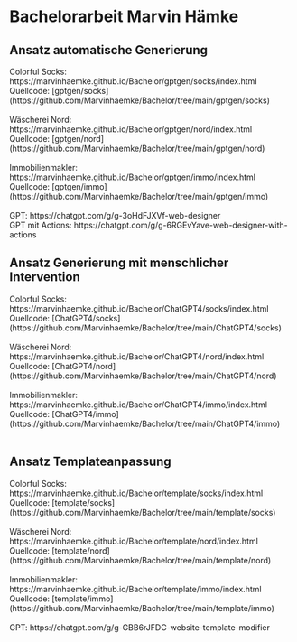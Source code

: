 # Bachelorarbeit Marvin Hämke

<h2>Ansatz automatische Generierung </h2>

<p>
Colorful Socks: https://marvinhaemke.github.io/Bachelor/gptgen/socks/index.html </br>
Quellcode: [gptgen/socks](https://github.com/Marvinhaemke/Bachelor/tree/main/gptgen/socks) <br><br>
Wäscherei Nord: https://marvinhaemke.github.io/Bachelor/gptgen/nord/index.html </br>
Quellcode: [gptgen/nord](https://github.com/Marvinhaemke/Bachelor/tree/main/gptgen/nord) <br><br>
Immobilienmakler: https://marvinhaemke.github.io/Bachelor/gptgen/immo/index.html </br>
Quellcode: [gptgen/immo](https://github.com/Marvinhaemke/Bachelor/tree/main/gptgen/immo) <br><br>
GPT: https://chatgpt.com/g/g-3oHdFJXVf-web-designer <br>
GPT mit Actions: https://chatgpt.com/g/g-6RGEvYave-web-designer-with-actions <br>
</p>

<h2> Ansatz Generierung mit menschlicher Intervention </h2> 
Colorful Socks: https://marvinhaemke.github.io/Bachelor/ChatGPT4/socks/index.html </br>
Quellcode: [ChatGPT4/socks](https://github.com/Marvinhaemke/Bachelor/tree/main/ChatGPT4/socks) <br><br>
Wäscherei Nord: https://marvinhaemke.github.io/Bachelor/ChatGPT4/nord/index.html </br>
Quellcode: [ChatGPT4/nord](https://github.com/Marvinhaemke/Bachelor/tree/main/ChatGPT4/nord) <br><br>
Immobilienmakler: https://marvinhaemke.github.io/Bachelor/ChatGPT4/immo/index.html </br>
Quellcode: [ChatGPT4/immo](https://github.com/Marvinhaemke/Bachelor/tree/main/ChatGPT4/immo) <br><br>


<h2> Ansatz Templateanpassung </h2> 
Colorful Socks: https://marvinhaemke.github.io/Bachelor/template/socks/index.html </br>
Quellcode: [template/socks](https://github.com/Marvinhaemke/Bachelor/tree/main/template/socks) <br><br>
Wäscherei Nord: https://marvinhaemke.github.io/Bachelor/template/nord/index.html </br>
Quellcode: [template/nord](https://github.com/Marvinhaemke/Bachelor/tree/main/template/nord) <br><br>
Immobilienmakler: https://marvinhaemke.github.io/Bachelor/template/immo/index.html </br>
Quellcode: [template/immo](https://github.com/Marvinhaemke/Bachelor/tree/main/template/immo) <br><br>
GPT: https://chatgpt.com/g/g-GBB6rJFDC-website-template-modifier

